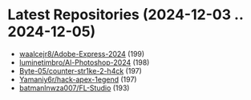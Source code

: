 # Latest Repositories (2024-12-03 .. 2024-12-05)

- [waalcejr8/Adobe-Express-2024](https://github.com/waalcejr8/Adobe-Express-2024) (199)
- [luminetimbro/Al-Photoshop-2024](https://github.com/luminetimbro/Al-Photoshop-2024) (198)
- [Byte-05/counter-str1ke-2-h4ck](https://github.com/Byte-05/counter-str1ke-2-h4ck) (197)
- [Yamaniy6r/hack-apex-1egend](https://github.com/Yamaniy6r/hack-apex-1egend) (197)
- [batmanlnwza007/FL-Studio](https://github.com/batmanlnwza007/FL-Studio) (193)
